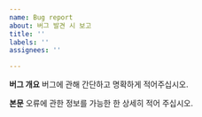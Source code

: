 ```yaml
---
name: Bug report
about: 버그 발견 시 보고
title: ''
labels: ''
assignees: ''

---
```


**버그 개요**
버그에 관해 간단하고 명확하게 적어주십시오.

**본문**
오류에 관한 정보를 가능한 한 상세히 적어 주십시오.

